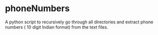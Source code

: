 # phoneNumbers
A python script to recursively go through all directories and extract phone numbers ( 10 digit Indian format) 
from the text files.
